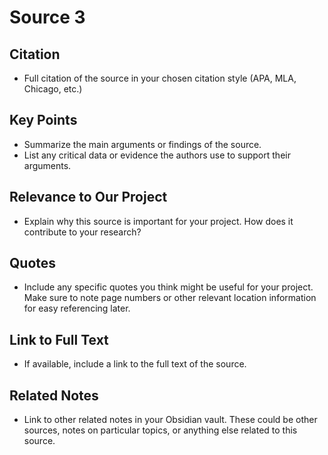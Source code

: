 # Source 3

## Citation

- Full citation of the source in your chosen citation style (APA, MLA, Chicago, etc.)

## Key Points

- Summarize the main arguments or findings of the source.
- List any critical data or evidence the authors use to support their arguments.

## Relevance to Our Project

- Explain why this source is important for your project. How does it contribute to your research?

## Quotes

- Include any specific quotes you think might be useful for your project. Make sure to note page numbers or other relevant location information for easy referencing later.

## Link to Full Text

- If available, include a link to the full text of the source. 

## Related Notes

- Link to other related notes in your Obsidian vault. These could be other sources, notes on particular topics, or anything else related to this source.

